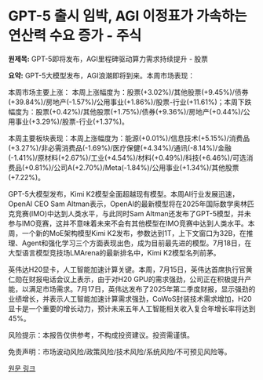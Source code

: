 # GPT-5 출시 임박, AGI 이정표가 가속하는 연산력 수요 증가 - 주식

**원제목:** GPT-5即将发布，AGI里程碑驱动算力需求持续提升 - 股票

**요약:** GPT-5大模型发布，AGI浪潮即将到来。本周市场表现：

本周市场主要上涨：
本周上涨幅度为：股票(+3.02%)/其他股票(+9.45%)/债券(+39.84%)/房地产(-1.57%)/公用事业(+1.86%)/股票-行业(+11.61%)；本周下跌幅度为：股票(+0.42%)/其他股票(+1.75%)/债券(+9.36%)/房地产(+0.44%)/公用事业(+3.29%)/股票-行业(+1.37%)。

本周主要板块表现：本周上涨幅度为：能源(+0.01%)/信息技术(+5.15%)/消费品(+3.27%)/非必需消费品(-1.69%)/医疗保健(+4.34%)/通讯(-8.14%)/金融(-1.41%)/原材料(+2.67%)/工业(+4.54%)/材料(+0.49%)/科技(+6.46%)/可选消费品(+0.81%)/公司A(+2.70%)/Meta(-1.84%)/公用事业(+1.34%)/其他股票(+7.22%)。

GPT-5大模型发布，Kimi K2模型全面超越现有模型。本周AI行业发展迅速，OpenAI CEO Sam Altman表示，OpenAI的最新模型将在2025年国际数学奥林匹克竞赛(IMO)中达到人类水平，与此同时Sam Altman还发布了GPT-5模型，并未参与IMO竞赛，这并不意味着未来不会有其他模型在IMO竞赛中达到人类水平。本周，一个新的MoE架构模型Kimi K2发布，参数达到1T，上下文窗口为32B，在推理、Agent和强化学习三个方面表现出色，成为目前最先进的模型。7月18日，在大型语言模型竞技场LMArena的最新排名中，Kimi K2模型名列前茅。

英伟达H20显卡，人工智能加速计算关键。本周，7月15日，英伟达首席执行官黄仁勋在财报电话会议上表示，由于对H20 GPU的需求强劲，公司正在积极提升产能，以满足市场需求。7月17日，英伟达发布了2025年第二季度财报，显示强劲的业绩增长，并表示人工智能加速计算需求强劲，CoWoS封装技术需求增加，H20显卡是一个重要的增长动力，预计未来五年人工智能相关收入复合年增长率将达到45%。

风险提示：本报告仅供参考，不构成投资建议。投资需谨慎。


免责声明：市场波动风险/政策风险/技术风险/系统风险/不可预见风险等。

[원문 링크](https://stock.stockstar.com/JC2025072000008729.shtml)
